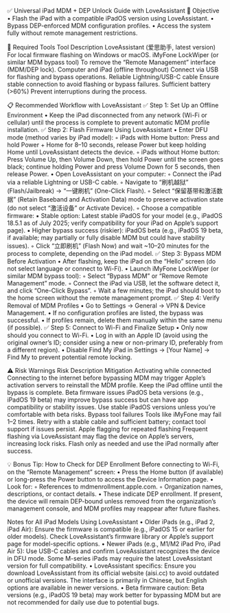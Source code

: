 

✅ Universal iPad MDM + DEP Unlock Guide with LoveAssistant
🎯 Objective
	•	Flash the iPad with a compatible iPadOS version using LoveAssistant.
	•	Bypass DEP-enforced MDM configuration profiles.
	•	Access the system fully without remote management restrictions.

🧰 Required Tools
Tool
Description
LoveAssistant (爱思助手, latest version)
For local firmware flashing on Windows or macOS.
iMyFone LockWiper (or similar MDM bypass tool)
To remove the “Remote Management” interface (MDM/DEP lock).
Computer and iPad (offline throughout)
Connect via USB for flashing and bypass operations.
Reliable Lightning/USB-C cable
Ensure stable connection to avoid flashing or bypass failures.
Sufficient battery (>60%)
Prevent interruptions during the process.

📋 Recommended Workflow with LoveAssistant
✅ Step 1: Set Up an Offline Environment
	•	Keep the iPad disconnected from any network (Wi-Fi or cellular) until the process is complete to prevent automatic MDM profile installation.
✅ Step 2: Flash Firmware Using LoveAssistant
	•	Enter DFU mode (method varies by iPad model):
	◦	iPads with Home button: Press and hold Power + Home for 8–10 seconds, release Power but keep holding Home until LoveAssistant detects the device.
	◦	iPads without Home button: Press Volume Up, then Volume Down, then hold Power until the screen goes black; continue holding Power and press Volume Down for 5 seconds, then release Power.
	•	Open LoveAssistant on your computer:
	◦	Connect the iPad via a reliable Lightning or USB-C cable.
	◦	Navigate to “刷机越狱” (Flash/Jailbreak) → “一键刷机” (One-Click Flash).
	◦	Select “保留基带和激活数据” (Retain Baseband and Activation Data) mode to preserve activation state (do not select “激活设备” or Activate Device).
	◦	Choose a compatible firmware:
	▪	Stable option: Latest stable iPadOS for your model (e.g., iPadOS 18.5.1 as of July 2025; verify compatibility for your iPad on Apple’s support page).
	▪	Higher bypass success (riskier): iPadOS beta (e.g., iPadOS 19 beta, if available; may partially or fully disable MDM but could have stability issues).
	◦	Click “立即刷机” (Flash Now) and wait ~10–20 minutes for the process to complete, depending on the iPad model.
✅ Step 3: Bypass MDM Before Activation
	•	After flashing, keep the iPad on the “Hello” screen (do not select language or connect to Wi-Fi).
	•	Launch iMyFone LockWiper (or similar MDM bypass tool):
	◦	Select “Bypass MDM” or “Remove Remote Management” mode.
	◦	Connect the iPad via USB, let the software detect it, and click “One-Click Bypass”.
	◦	Wait a few minutes; the iPad should boot to the home screen without the remote management prompt.
✅ Step 4: Verify Removal of MDM Profiles
	•	Go to Settings → General → VPN & Device Management.
	•	If no configuration profiles are listed, the bypass was successful.
	•	If profiles remain, delete them manually within the same menu (if possible).
✅ Step 5: Connect to Wi-Fi and Finalize Setup
	•	Only now should you connect to Wi-Fi.
	•	Log in with an Apple ID (avoid using the original owner’s ID; consider using a new or non-primary ID, preferably from a different region).
	•	Disable Find My iPad in Settings → [Your Name] → Find My to prevent potential remote locking.

⚠️ Risk Warnings
Risk
Description
Mitigation
Activating while connected
Connecting to the internet before bypassing MDM may trigger Apple’s activation servers to reinstall the MDM profile.
Keep the iPad offline until the bypass is complete.
Beta firmware issues
iPadOS beta versions (e.g., iPadOS 19 beta) may improve bypass success but can have app compatibility or stability issues.
Use stable iPadOS versions unless you’re comfortable with beta risks.
Bypass tool failures
Tools like iMyFone may fail 1–2 times.
Retry with a stable cable and sufficient battery; contact tool support if issues persist.
Apple flagging for repeated flashing
Frequent flashing via LoveAssistant may flag the device on Apple’s servers, increasing lock risks.
Flash only as needed and use the iPad normally after success.

💡 Bonus Tip: How to Check for DEP Enrollment Before connecting to Wi-Fi, on the “Remote Management” screen:
	•	Press the Home button (if available) or long-press the Power button to access the Device Information page.
	•	Look for:
	◦	References to mdmenrollment.apple.com.
	◦	Organization names, descriptions, or contact details.
	•	These indicate DEP enrollment. If present, the device will remain DEP-bound unless removed from the organization’s management console, and MDM profiles may reappear after future flashes.

Notes for All iPad Models Using LoveAssistant
	•	Older iPads (e.g., iPad 2, iPad Air): Ensure the firmware is compatible (e.g., iPadOS 15 or earlier for older models). Check LoveAssistant’s firmware library or Apple’s support page for model-specific options.
	•	Newer iPads (e.g., M1/M2 iPad Pro, iPad Air 5): Use USB-C cables and confirm LoveAssistant recognizes the device in DFU mode. Some M-series iPads may require the latest LoveAssistant version for full compatibility.
	•	LoveAssistant specifics: Ensure you download LoveAssistant from its official website (aisi.cc) to avoid outdated or unofficial versions. The interface is primarily in Chinese, but English options are available in newer versions.
	•	Beta firmware caution: Beta versions (e.g., iPadOS 19 beta) may work better for bypassing MDM but are not recommended for daily use due to potential bugs.

